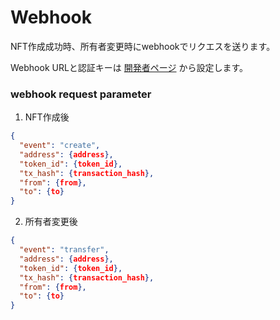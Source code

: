 # Webhook

NFT作成成功時、所有者変更時にwebhookでリクエスを送ります。

Webhook URLと認証キーは [開発者ページ](https://developer.gobase.io) から設定します。

### webhook request parameter
1. NFT作成後

```json
{
  "event": "create",
  "address": {address},
  "token_id": {token_id},
  "tx_hash": {transaction_hash},
  "from": {from},
  "to": {to}
}
```

2. 所有者変更後

```json
{
  "event": "transfer",
  "address": {address},
  "token_id": {token_id},
  "tx_hash": {transaction_hash},
  "from": {from},
  "to": {to}
}
```
